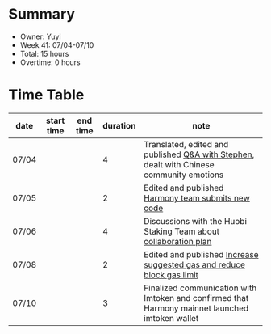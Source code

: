 # Summary
* Owner: Yuyi
* Week 41: 07/04-07/10
* Total: 15 hours
* Overtime: 0 hours

# Time Table
| date  | start time  | end time | duration  |  note |
|---|---|---|---|---|
| 07/04 |   |   | 4 | Translated, edited and published [Q&A with Stephen](https://mp.weixin.qq.com/s/qZTViiHpHD0wnfbx8QhulQ), dealt with Chinese community emotions |
| 07/05 |   |   | 2 | Edited and published [Harmony team submits new code](https://mp.weixin.qq.com/s/hMecuD7JuWFGiFxnkv1LXA) |
| 07/06 |   |   | 4 | Discussions with the Huobi Staking Team about [collaboration plan](https://docs.google.com/document/d/15YoEK_jhj3SS2wKR5ir7evi8JLtjNk0aP7L9FAIGrM0/edit?usp=sharing)  |
| 07/08 |   |   | 2 | Edited and published [Increase suggested gas and reduce block gas limit](https://mp.weixin.qq.com/s/V93TpqoW05FEUdgJwMlVww)  |
| 07/10 |   |   | 3 | Finalized communication with Imtoken and confirmed that Harmony mainnet launched imtoken wallet  |
